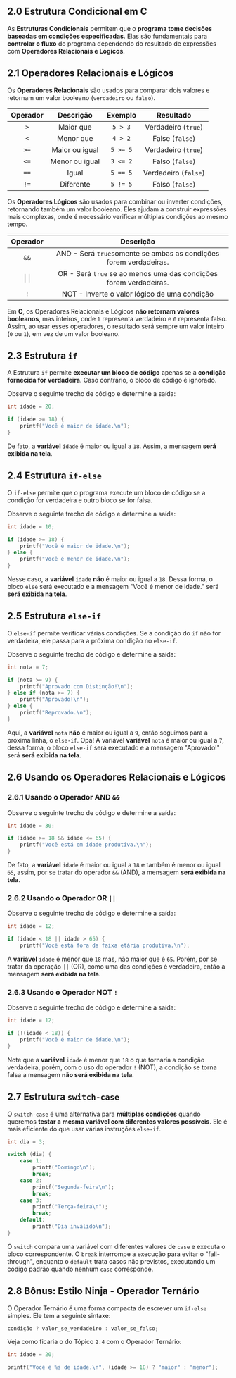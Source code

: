 ## 2.0 Estrutura Condicional em C

As **Estruturas Condicionais** permitem que o **programa tome decisões baseadas em condições especificadas**. Elas são fundamentais para **controlar o fluxo** do programa dependendo do resultado de expressões com **Operadores Relacionais e Lógicos**.

## 2.1 Operadores Relacionais e Lógicos

Os **Operadores Relacionais** são usados para comparar dois valores e retornam um valor booleano (`verdadeiro` ou `falso`). 

| **Operador** | **Descrição**  | **Exemplo** |    **Resultado**     |
| :----------: | :------------: | :---------: | :------------------: |
|     `>`      |   Maior que    |   `5 > 3`   | Verdadeiro (`true`)  |
|     `<`      |   Menor que    |   `4 > 2`   |   False (`false`)    |
|     `>=`     | Maior ou igual |  `5 >= 5`   | Verdadeiro (`true`)  |
|     `<=`     | Menor ou igual |  `3 <= 2`   |   Falso (`false`)    |
|     `==`     |     Igual      |  `5 == 5`   | Verdadeiro (`false`) |
|     `!=`     |   Diferente    |  `5 != 5`   |   Falso (`false`)    |

Os **Operadores Lógicos** são usados para combinar ou inverter condições, retornando também um valor booleano. Eles ajudam a construir expressões mais complexas, onde é necessário verificar múltiplas condições ao mesmo tempo.

| **Operador** |                           **Descrição**                            |
| :----------: | :----------------------------------------------------------------: |
|     `&&`     | AND -  Será `true`somente se ambas as condições forem verdadeiras. |
|    \| \|     | OR - Será `true` se ao menos uma das condições forem verdadeiras.  |
|     `!`      |            NOT - Inverte o valor lógico de uma condição            |

Em **C**, os Operadores Relacionais e Lógicos **não retornam valores booleanos**, mas inteiros, onde `1` representa verdadeiro e `0` representa falso. Assim, ao usar esses operadores, o resultado será sempre um valor inteiro (`0` ou `1`), em vez de um valor booleano.

## 2.3 Estrutura `if`

A Estrutura `if` permite **executar um bloco de código** apenas se a **condição fornecida for verdadeira**. Caso contrário, o bloco de código é ignorado.

Observe o seguinte trecho de código e determine a saída:
```c
int idade = 20;

if (idade >= 18) {
    printf("Você é maior de idade.\n");
}
```
De fato, a **variável** `idade` é maior ou igual a `18`. Assim, a mensagem **será exibida na tela**.

## 2.4 Estrutura `if-else`

O `if-else` permite que o programa execute um bloco de código se a condição for verdadeira e outro bloco se for falsa.

Observe o seguinte trecho de código e determine a saída:
```c
int idade = 10;

if (idade >= 18) {
    printf("Você é maior de idade.\n");
} else {
    printf("Você é menor de idade.\n");
}
```
Nesse caso, a **variável** `idade` **não** é maior ou igual a `18`. Dessa forma, o bloco `else` será executado e a mensagem "Você é menor de idade." será **será exibida na tela**.

## 2.5 Estrutura `else-if`

O `else-if` permite verificar várias condições. Se a condição do `if` não for verdadeira, ele passa para a próxima condição no `else-if`.

Observe o seguinte trecho de código e determine a saída:
```c
int nota = 7;

if (nota >= 9) {
    printf("Aprovado com Distinção!\n");
} else if (nota >= 7) {
    printf("Aprovado!\n");
} else {
    printf("Reprovado.\n");
}
```
Aqui, a **variável** `nota` **não** é maior ou igual a `9`, então seguimos para a próxima linha, o `else-if`. Opa! A variável  **variável** `nota` é maior ou igual a `7`, dessa forma, o bloco `else-if` será executado e a mensagem "Aprovado!" será **será exibida na tela**.

## 2.6 Usando os Operadores Relacionais e Lógicos  

### 2.6.1 Usando o Operador AND `&&`

Observe o seguinte trecho de código e determine a saída:
```c
int idade = 30;

if (idade >= 18 && idade <= 65) {
    printf("Você está em idade produtiva.\n");
}
```
De fato, a **variável** `idade` é maior ou igual a `18` e também é menor ou igual `65`, assim, por se tratar do operador `&&` (AND), a  mensagem **será exibida na tela**.

### 2.6.2 Usando o Operador OR `||`

Observe o seguinte trecho de código e determine a saída:
```c
int idade = 12;

if (idade < 18 || idade > 65) {
    printf("Você está fora da faixa etária produtiva.\n");

```
 A **variável** `idade` é menor que `18` mas, não maior que é `65`. Porém, por se tratar da operação `||` (OR), como uma das condições é verdadeira, então a mensagem **será exibida na tela**.

### 2.6.3 Usando o Operador NOT `!`

Observe o seguinte trecho de código e determine a saída:
```c
int idade = 12;

if (!(idade < 18)) {
	printf("Você é maior de idade.\n");
}
```
 Note que a **variável** `idade` é menor que `18` o que tornaria a condição verdadeira, porém, com o  uso do operador `!` (NOT), a condição se torna falsa a mensagem **não será exibida na tela**.

## 2.7 Estrutura `switch-case`

O `switch-case` é uma alternativa para **múltiplas condições** quando queremos **testar a mesma variável com diferentes valores possíveis**. Ele é mais eficiente do que usar várias instruções `else-if`.
```c
int dia = 3;

switch (dia) {
    case 1:
        printf("Domingo\n");
        break;
    case 2:
        printf("Segunda-feira\n");
        break;
    case 3:
        printf("Terça-feira\n");
        break;
    default:
        printf("Dia inválido\n");
}
```
O `switch` compara uma variável com diferentes valores de `case` e executa o bloco correspondente. O `break` interrompe a execução para evitar o "fall-through", enquanto o `default` trata casos não previstos, executando um código padrão quando nenhum `case` corresponde.

## 2.8 Bônus: Estilo Ninja - Operador Ternário

O Operador Ternário é uma forma compacta de escrever um `if-else` simples. Ele tem a seguinte sintaxe:
```c
condição ? valor_se_verdadeiro : valor_se_falso;
```
Veja como ficaria o do Tópico `2.4` com o Operador Ternário:
```c
int idade = 20;

printf("Você é %s de idade.\n", (idade >= 18) ? "maior" : "menor");
```

